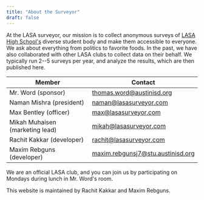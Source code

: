 ```yaml
---
title: "About the Surveyor"
draft: false
---
```


At the LASA surveyor, our mission is to collect anonymous surveys of [LASA High School's](https://lasa.austinschools.org)
diverse student body and make them accessible to everyone. We ask about everything from politics to favorite foods. In the
past, we have also collaborated with other LASA clubs to collect data on their behalf. We typically run 2--5 surveys per
year, and analyze the results, which are then published here.

| Member                          | Contact                           |
| ------------------------------- | --------------------------------- |
| Mr. Word (sponsor)              | thomas.word@austinisd.org         |
| Naman Mishra (president)        | naman@lasasurveyor.com            |
| Max Bentley (officer)           | max@lasasurveyor.com              |
| Mikah Muhaisen (marketing lead) | mikah@lasasurveyor.com            |
| Rachit Kakkar (developer)       | rachit@lasasurveyor.com           |
| Maxim Rebguns (developer)       | maxim.rebgunsj7@stu.austinisd.org |

We are an official LASA club, and you can join us by participating on Mondays during lunch in Mr. Word's room.

This website is maintained by Rachit Kakkar and Maxim Rebguns.
